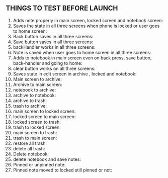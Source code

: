 THINGS TO TEST BEFORE LAUNCH
---------------------------------------------------------

1) Adds note properly in main screen, locked screen and notebook screen:
2) Saves the state in all three screens when phone is locked or user goes to home screen:
3) Back button saves in all three screens:
4) Save button saves in all three screens:
5) backHandler works in all three screens:
6) Note is saved when user goes to home screen in all three screens:
7) Adds to notebook in main screen even on back press, save button, back-handler and going to home:
8) clear button works on all three screens:
9) Saves state in edit screen in archive , locked and notebook:
10) Main screen to archive:
11) Archive to main screen:
12) notebook to archive:
13) archive to notebook:
14) archive to trash:
15) trash to archive:
16) main screen to locked screen:
17) locked screen to main screen:
18) locked screen to trash:
19) trash to locked screen:
20) main screen to trash:
21) trash to main screen:
22) restore all trash:
23) delete all trash:
24) Delete notebook:
25) delete notebook and save notes:
26) Pinned or unpinned note:
27) Pinned note moved to locked still pinned or not: